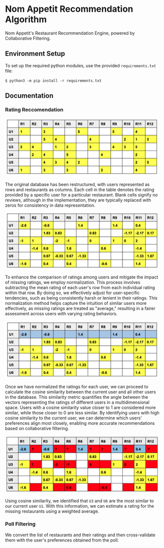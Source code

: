 # Nom Appetit Recommendation Algorithm 

Nom Appetit's Restaurant Recommendation Engine, powered by Collaborative Filtering.

## Environment Setup

To set up the required python modules, use the provided `requirements.txt` file:

`$ python3 -m pip install -r requirements.txt`

## Documentation

### Rating Reccomendation 

![alt text](images/image_1.png)

The original database has been restructured, with users represented as rows and restaurants as columns. Each cell in the table denotes the rating provided by a specific user for a particular restaurant. Blank cells signify no reviews, although in the implementation, they are typically replaced with zeros for consistency in data representation.

![alt text](images/image_2.png)

To enhance the comparison of ratings among users and mitigate the impact of missing ratings, we employ normalization. This process involves subtracting the mean rating of each user's row from each individual rating within that row. By doing so, we effectively adjust for user-specific tendencies, such as being consistently harsh or lenient in their ratings. This normalization method helps capture the intuition of similar users more effectively, as missing ratings are treated as "average," resulting in a fairer assessment across users with varying rating behaviors.

![alt text](images/image_3.png)

Once we have normalized the ratings for each user, we can proceed to calculate the cosine similarity between the current user and all other users in the database. This similarity metric quantifies the angle between the vectors representing the ratings of different users in a multidimensional space. Users with a cosine similarity value closer to 1 are considered more similar, while those closer to 0 are less similar. By identifying users with high cosine similarity to the current user, we can determine which users' preferences align most closely, enabling more accurate recommendations based on collaborative filtering.

![alt text](images/image_4.png)

Using cosine similarity, we identified that `U3` and `U6` are the most similar to our current user `U1`. With this information, we can estimate a rating for the missing restaurants using a weighted average.

### Poll Filtering

We convert the list of restaurants and their ratings and then cross-validate them with the user's preferences obtained from the poll.